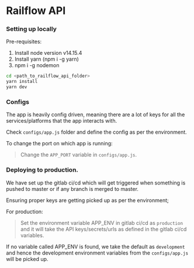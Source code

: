 # Railflow API

### Setting up locally

Pre-requisites:

1. Install node version v14.15.4
2. Install yarn (npm i -g yarn)
3. npm i -g nodemon

```bash
cd <path_to_railflow_api_folder>
yarn install
yarn dev
```

### Configs

The app is heavily config driven, meaning there are a lot of keys for all the services/platforms that the app interacts with.

Check `configs/app.js` folder and define the config as per the environment.

To change the port on which app is running:

> Change the `APP_PORT` variable in `configs/app.js`.

### Deploying to production.

We have set up the gitlab ci/cd which will get triggered when something is pushed to master or if any branch is merged to master.

Ensuring proper keys are getting picked up as per the environment;

For production:

> Set the environment variable APP_ENV in gitlab ci/cd as `production` and it will take the API keys/secrets/urls as defined in the gitlab ci/cd variables.

If no variable called APP_ENV is found, we take the default as `development` and hence the development environment variables from the `configs/app.js` will be picked up.


